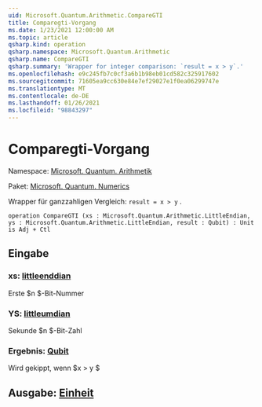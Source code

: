 ```yaml
---
uid: Microsoft.Quantum.Arithmetic.CompareGTI
title: Comparegti-Vorgang
ms.date: 1/23/2021 12:00:00 AM
ms.topic: article
qsharp.kind: operation
qsharp.namespace: Microsoft.Quantum.Arithmetic
qsharp.name: CompareGTI
qsharp.summary: 'Wrapper for integer comparison: `result = x > y`.'
ms.openlocfilehash: e9c245fb7c0cf3a6b1b98eb01cd582c325917602
ms.sourcegitcommit: 71605ea9cc630e84e7ef29027e1f0ea06299747e
ms.translationtype: MT
ms.contentlocale: de-DE
ms.lasthandoff: 01/26/2021
ms.locfileid: "98843297"
---
```

# <a name="comparegti-operation"></a>Comparegti-Vorgang

Namespace: [Microsoft. Quantum. Arithmetik](xref:Microsoft.Quantum.Arithmetic)

Paket: [Microsoft. Quantum. Numerics](https://nuget.org/packages/Microsoft.Quantum.Numerics)


Wrapper für ganzzahligen Vergleich: `result = x > y` .

```qsharp
operation CompareGTI (xs : Microsoft.Quantum.Arithmetic.LittleEndian, ys : Microsoft.Quantum.Arithmetic.LittleEndian, result : Qubit) : Unit is Adj + Ctl
```


## <a name="input"></a>Eingabe

### <a name="xs--littleendian"></a>xs: [littleenddian](xref:Microsoft.Quantum.Arithmetic.LittleEndian)

Erste $n $-Bit-Nummer


### <a name="ys--littleendian"></a>YS: [littleumdian](xref:Microsoft.Quantum.Arithmetic.LittleEndian)

Sekunde $n $-Bit-Zahl


### <a name="result--qubit"></a>Ergebnis: [Qubit](xref:microsoft.quantum.lang-ref.qubit)

Wird gekippt, wenn $x > y $



## <a name="output--unit"></a>Ausgabe: [Einheit](xref:microsoft.quantum.lang-ref.unit)

